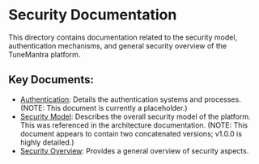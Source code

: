 # Security Documentation

This directory contains documentation related to the security model, authentication mechanisms, and general security overview of the TuneMantra platform.

## Key Documents:

- [Authentication](./authentication.md): Details the authentication systems and processes. (NOTE: This document is currently a placeholder.)
- [Security Model](./security-model.md): Describes the overall security model of the platform. This was referenced in the architecture documentation. (NOTE: This document appears to contain two concatenated versions; v1.0.0 is highly detailed.)
- [Security Overview](./security-overview.md): Provides a general overview of security aspects.
